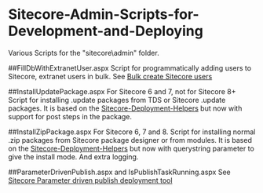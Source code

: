 # Sitecore-Admin-Scripts-for-Development-and-Deploying

Various Scripts for the "sitecore\admin" folder.

##FillDbWithExtranetUser.aspx
Script for programmatically adding users to Sitecore, extranet users in bulk. See  [Bulk create Sitecore users](http://sitecore.stockpick.nl/english/bulk-create-sitecore-users/)

##InstallUpdatePackage.aspx
For Sitecore 6 and 7, not for Sitecore 8+
Script for installing .update packages from TDS or Sitecore .update packages. It is based on the [Sitecore-Deployment-Helpers](https://github.com/adoprog/Sitecore-Deployment-Helpers) but now with support for post steps in the package.

##InstallZipPackage.aspx
For Sitecore 6, 7 and 8.
Script for installing normal .zip packages from Sitecore package designer or from modules. It is based on the [Sitecore-Deployment-Helpers](https://github.com/adoprog/Sitecore-Deployment-Helpers) but now with querystring parameter to give the install mode. And extra logging.

##ParameterDrivenPublish.aspx and IsPublishTaskRunning.aspx 
See [Sitecore Parameter driven publish deployment tool](https://github.com/jbluemink/Sitecore-Parameter-Driven-Publish)
